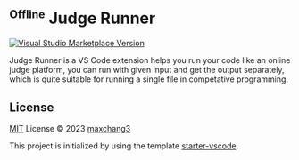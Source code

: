 # <sup><small>Offline</small></sup> Judge Runner

<a href="https://marketplace.visualstudio.com/items?itemName=antfu.ext-name" target="__blank"><img src="https://img.shields.io/visual-studio-marketplace/v/antfu.ext-name.svg?color=eee&amp;label=VS%20Code%20Marketplace&logo=visual-studio-code" alt="Visual Studio Marketplace Version" /></a>

Judge Runner is a VS Code extension helps you run your code like an online judge platform, you can run with given input and get the output separately, which is quite suitable for running a single file in competative programming.

## License

[MIT](./LICENSE) License © 2023 [maxchang3](https://github.com/maxchang3)

This project is initialized by using the template [starter-vscode](https://github.com/antfu/starter-vscode).
